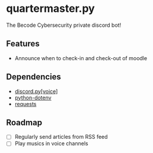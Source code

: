 # quartermaster.py
The Becode Cybersecurity private discord bot!

## Features
- Announce when to check-in and check-out of moodle

## Dependencies
- [discord.py[voice]](https://discordpy.readthedocs.io/)
- [python-dotenv](https://saurabh-kumar.com/python-dotenv/)
- [requests](https://requests.readthedocs.io/)

## Roadmap
- [ ] Regularly send articles from RSS feed
- [ ] Play musics in voice channels
